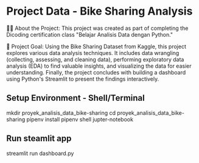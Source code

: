 # Project Data - Bike Sharing Analysis
🚴‍♀️ About the Project:
This project was created as part of completing the Dicoding certification class "Belajar Analisis Data dengan Python."

🎯 Project Goal:
Using the Bike Sharing Dataset from Kaggle, this project explores various data analysis techniques. It includes data wrangling (collecting, assessing, and cleaning data), performing exploratory data analysis (EDA) to find valuable insights, and visualizing the data for easier understanding. Finally, the project concludes with building a dashboard using Python's Streamlit to present the findings interactively.

## Setup Environment - Shell/Terminal
mkdir proyek_analisis_data_bike-sharing
cd proyek_analisis_data_bike-sharing
pipenv install
pipenv shell
jupter-notebook

## Run steamlit app
streamlit run dashboard.py
